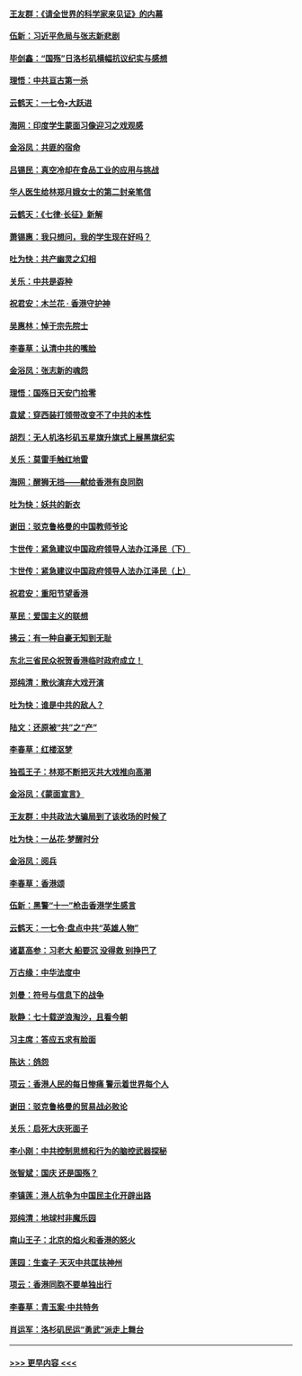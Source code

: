 #### [王友群：《请全世界的科学家来见证》的内幕](../pages/nsc993/n11594091.md?t=10180033) 
#### [伍新：习近平危局与张志新悲剧](../pages/nsc993/n11594089.md?t=10180033) 
#### [毕剑鑫：“国殇”日洛杉矶横幅抗议纪实与感想](../pages/nsc993/n11591301.md?t=10180033) 
#### [理悟：中共亘古第一杀](../pages/nsc993/n11590734.md?t=10180033) 
#### [云鹤天：一七令•大跃进](../pages/nsc993/n11590699.md?t=10180033) 
#### [海网：印度学生蒙面习像迎习之戏观感](../pages/nsc993/n11590675.md?t=10180033) 
#### [金浴凤：共匪的宿命](../pages/nsc993/n11586383.md?t=10180033) 
#### [吕锡民：真空冷却在食品工业的应用与挑战](../pages/nsc993/n11585819.md?t=10180033) 
#### [华人医生给林郑月娥女士的第二封亲笔信](../pages/nsc993/n11585124.md?t=10180033) 
#### [云鹤天：《七律·长征》新解](../pages/nsc993/n11584578.md?t=10180033) 
#### [萧锡惠：我只想问，我的学生现在好吗？](../pages/nsc993/n11583828.md?t=10180033) 
#### [吐为快：共产幽灵之幻相](../pages/nsc993/n11583224.md?t=10180033) 
#### [关乐：中共是孬种](../pages/nsc993/n11582099.md?t=10180033) 
#### [祝君安：木兰花 · 香港守护神](../pages/nsc993/n11581782.md?t=10180033) 
#### [吴惠林：悼于宗先院士](../pages/nsc993/n11580283.md?t=10180033) 
#### [李春草：认清中共的嘴脸](../pages/nsc993/n11579954.md?t=10180033) 
#### [金浴凤：张志新的魂怨](../pages/nsc993/n11579913.md?t=10180033) 
#### [理悟：国殇日天安门拾零](../pages/nsc993/n11579843.md?t=10180033) 
#### [袁斌：穿西装打领带改变不了中共的本性](../pages/nsc993/n11579814.md?t=10180033) 
#### [胡烈：无人机洛杉矶五星旗升旗式上展黑旗纪实](../pages/nsc993/n11579322.md?t=10180033) 
#### [关乐：莫雷手触红地雷](../pages/nsc993/n11577862.md?t=10180033) 
#### [海网：醒狮无挡——献给香港有良同胞](../pages/nsc993/n11577835.md?t=10180033) 
#### [吐为快：妖共的新衣](../pages/nsc993/n11577575.md?t=10180033) 
#### [谢田：驳克鲁格曼的中国教师爷论](../pages/nsc993/n11575034.md?t=10180033) 
#### [卞世传：紧急建议中国政府领导人法办江泽民（下）](../pages/nsc993/n11573390.md?t=10180033) 
#### [卞世传：紧急建议中国政府领导人法办江泽民（上）](../pages/nsc993/n11573208.md?t=10180033) 
#### [祝君安：重阳节望香港](../pages/nsc993/n11573190.md?t=10180033) 
#### [草民：爱国主义的联想](../pages/nsc993/n11572333.md?t=10180033) 
#### [拂云：有一种自豪无知到无耻](../pages/nsc993/n11572006.md?t=10180033) 
#### [东北三省民众祝贺香港临时政府成立！](../pages/nsc993/n11571215.md?t=10180033) 
#### [郑纯清：散伙演弃大戏开演](../pages/nsc993/n11570826.md?t=10180033) 
#### [吐为快：谁是中共的敌人？](../pages/nsc993/n11570817.md?t=10180033) 
#### [陆文：还原被“共”之“产”](../pages/nsc993/n11570798.md?t=10180033) 
#### [李春草：红楼沤梦](../pages/nsc993/n11569673.md?t=10180033) 
#### [独孤王子：林郑不断把灭共大戏推向高潮](../pages/nsc993/n11569381.md?t=10180033) 
#### [金浴凤：《蒙面宣言》](../pages/nsc993/n11569368.md?t=10180033) 
#### [王友群：中共政法大骗局到了该收场的时候了](../pages/nsc993/n11568940.md?t=10180033) 
#### [吐为快：一丛花‧梦醒时分](../pages/nsc993/n11567491.md?t=10180033) 
#### [金浴凤：阅兵](../pages/nsc993/n11567454.md?t=10180033) 
#### [李春草：香港颂](../pages/nsc993/n11567444.md?t=10180033) 
#### [伍新：黑警“十一”枪击香港学生感言](../pages/nsc993/n11567426.md?t=10180033) 
#### [云鹤天：一七令‧盘点中共“英雄人物”](../pages/nsc993/n11567091.md?t=10180033) 
#### [诸葛高参：习老大 船要沉 没得救 别挣巴了](../pages/nsc993/n11566976.md?t=10180033) 
#### [万古缘：中华法度中](../pages/nsc993/n11566726.md?t=10180033) 
#### [刘曼：符号与信息下的战争](../pages/nsc993/n11564655.md?t=10180033) 
#### [耿静：七十载逆浪淘沙，且看今朝](../pages/nsc993/n11564520.md?t=10180033) 
#### [习主席：答应五求有脸面](../pages/nsc993/n11563953.md?t=10180033) 
#### [陈达：鸽怨](../pages/nsc993/n11561879.md?t=10180033) 
#### [项云：香港人民的每日惨痛  警示着世界每个人](../pages/nsc993/n11559273.md?t=10180033) 
#### [谢田：驳克鲁格曼的贸易战必败论](../pages/nsc993/n11555840.md?t=10180033) 
#### [关乐：启死大庆死面子](../pages/nsc993/n11556823.md?t=10180033) 
#### [李小刚：中共控制思想和行为的脑控武器探秘](../pages/nsc993/n11556776.md?t=10180033) 
#### [张智斌：国庆  还是国殇？](../pages/nsc993/n11556617.md?t=10180033) 
#### [李镇莲：港人抗争为中国民主化开辟出路](../pages/nsc993/n11556570.md?t=10180033) 
#### [郑纯清：地球村非魔乐园](../pages/nsc993/n11555415.md?t=10180033) 
#### [南山王子：北京的焰火和香港的怒火](../pages/nsc993/n11555318.md?t=10180033) 
#### [莲园：生查子·天灭中共匡扶神州](../pages/nsc993/n11555302.md?t=10180033) 
#### [项云：香港同胞不要单独出行](../pages/nsc993/n11555276.md?t=10180033) 
#### [李春草：青玉案‧中共特务](../pages/nsc993/n11552356.md?t=10180033) 
#### [肖运军：洛杉矶民运“勇武”派走上舞台](../pages/nsc993/n11551595.md?t=10180033) 

----
#### [ >>> 更早内容 <<< ](../indexes/nsc993-earlier.md)
